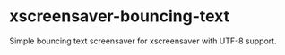 # xscreensaver-bouncing-text
Simple bouncing text screensaver for xscreensaver with UTF-8 support.

